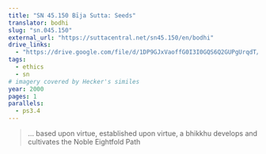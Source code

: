 ```yaml
---
title: "SN 45.150 Bīja Sutta: Seeds"
translator: bodhi
slug: "sn.045.150"
external_url: "https://suttacentral.net/sn45.150/en/bodhi"
drive_links:
  - "https://drive.google.com/file/d/1DP9GJxVaoffG0I3I0GQS6Q2GUPgUrqdT/view?usp=drivesdk"
tags:
  - ethics
  - sn
# imagery covered by Hecker's similes
year: 2000
pages: 1
parallels:
  - ps3.4
---
```


> … based upon virtue, established upon virtue, a bhikkhu develops and cultivates the Noble Eightfold Path
